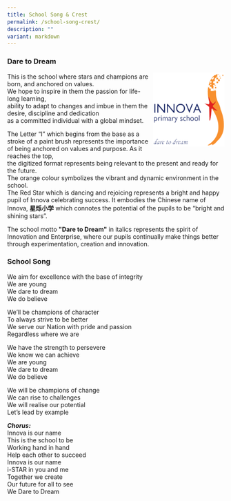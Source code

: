 ```yaml
---
title: School Song & Crest
permalink: /school-song-crest/
description: ""
variant: markdown
---
```

### **Dare to Dream**

<style>  
img {  
  display: block;  
  margin-left: auto;  
  margin-right: auto;  
}  
</style>  
<img align="right" src="/images/school_crest.png" alt="School Crest" style="width:33%;">



  

This is the school where stars and champions are born, and anchored on values.  
We hope to inspire in them the passion for life-long learning,  
ability to adapt to changes and imbue in them the desire, discipline and dedication  
as a committed individual with a global mindset.

The Letter “I” which begins from the base as a stroke of a paint brush represents  the importance of&nbsp;being anchored on values and purpose. As it reaches the top,  
the digitized format represents being relevant to the present and ready for the future.  
The orange colour symbolizes the vibrant and dynamic environment in the school.  
The Red Star which is dancing and rejoicing represents a bright and happy pupil  of Innova celebrating success. It embodies the Chinese name of Innova,  **星****烁小****学**&nbsp;which connotes the potential of the pupils to be “bright and shining stars”.

The school motto&nbsp;**"Dare to Dream"**&nbsp;in italics represents the spirit of Innovation and Enterprise, where our pupils continually make things better through experimentation, creation and innovation.
	
### **School Song**

We aim for excellence with the base of integrity  
We are young  
We dare to dream  
We do believe

We’ll be champions of character  
To always strive to be better  
We serve our Nation with pride and passion  
Regardless where we are

We have the strength to persevere  
We know we can achieve  
We are young  
We dare to dream  
We do believe

We will be champions of change  
We can rise to challenges  
We will realise our potential  
Let’s lead by example

**_Chorus:_**  
Innova is our name  
This is the school to be  
Working hand in hand  
Help each other to succeed  
Innova is our name  
i-STAR in you and me  
Together we create  
Our future for all to see  
We Dare to Dream

